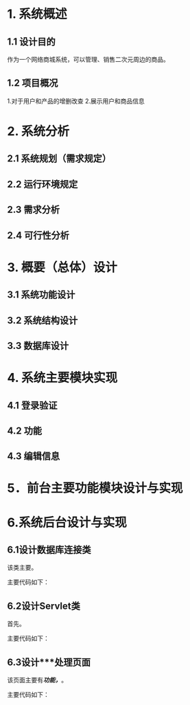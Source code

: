 # 1. 系统概述   

## 1.1 设计目的
作为一个网络商城系统，可以管理、销售二次元周边的商品。
## 1.2 项目概况
1.对于用户和产品的增删改查
2.展示用户和商品信息
# 2. 系统分析         

## 2.1 系统规划（需求规定）  

## 2.2 运行环境规定 

## 2.3 需求分析

## 2.4 可行性分析

# 3. 概要（总体）设计  

## 3.1 系统功能设计

## 3.2 系统结构设计

## 3.3 数据库设计

# 4. 系统主要模块实现

## 4.1 登录验证

## 4.2 功能

## 4.3 编辑信息

# 5．前台主要功能模块设计与实现

# 6.系统后台设计与实现 

## 6.1设计数据库连接类

该类主要。

主要代码如下：

## 6.2设计Servlet类

首先。

主要代码如下：

## 6.3设计***处理页面

该页面主要有***功能，***。

主要代码如下：
